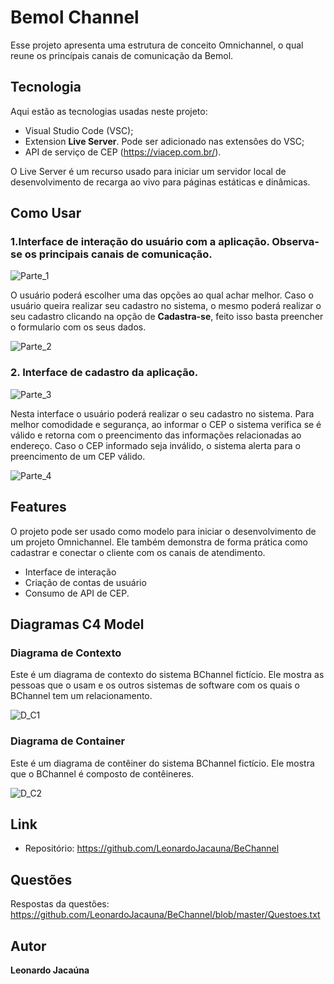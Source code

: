 # Bemol Channel
Esse projeto apresenta uma estrutura de conceito Omnichannel, o qual reune os princípais canais de comunicação da Bemol.

## Tecnologia
Aqui estão as tecnologias usadas neste projeto:
* Visual Studio Code (VSC);
* Extension **Live Server**. Pode ser adicionado nas extensões do VSC;
* API de serviço de CEP (https://viacep.com.br/).

O Live Server é um recurso usado para iniciar um servidor local de desenvolvimento de recarga ao vivo para páginas estáticas e dinâmicas.

## Como Usar
### 1.Interface de interação do usuário com a aplicação. Observa-se os principais canais de comunicação.
![Parte_1](https://github.com/LeonardoJacauna/BeChannel/blob/master/diagrama%20modelo%20C4/BeChannel.png)

O usuário poderá escolher uma das opções ao qual achar melhor. Caso o usuário queira realizar seu cadastro no sistema, o mesmo poderá realizar o seu cadastro clicando na opção de **Cadastra-se**, feito isso basta preencher o formulario com os seus dados.

![Parte_2](https://github.com/LeonardoJacauna/BeChannel/blob/master/diagrama%20modelo%20C4/BeChannel_cont.png)

### 2. Interface de cadastro da aplicação.
![Parte_3](https://github.com/LeonardoJacauna/BeChannel/blob/master/diagrama%20modelo%20C4/Cadastro.png)

Nesta interface o usuário poderá realizar o seu cadastro no sistema. Para melhor comodidade e segurança, ao informar o CEP o sistema verifica se é válido e retorna com o preencimento das informações relacionadas ao endereço. Caso o CEP informado seja inválido, o sistema alerta para o preencimento de um CEP válido.

![Parte_4](https://github.com/LeonardoJacauna/BeChannel/blob/master/diagrama%20modelo%20C4/Cadastro_cont.png)

## Features
O projeto pode ser usado como modelo para iniciar o desenvolvimento de um projeto Omnichannel. Ele também demonstra de forma prática como cadastrar e conectar o cliente com os canais de atendimento.
- Interface de interação
- Criação de contas de usuário
- Consumo de API de CEP.

## Diagramas C4 Model

### Diagrama de Contexto
Este é um diagrama de contexto do sistema BChannel fictício. Ele mostra as pessoas que o usam e os outros sistemas de software com os quais o BChannel tem um relacionamento.

![D_C1](https://github.com/LeonardoJacauna/BeChannel/blob/master/diagrama%20modelo%20C4/Contexto%20do%20Sistema.png)

### Diagrama de Container
Este é um diagrama de contêiner do sistema BChannel fictício. Ele mostra que o BChannel é composto de contêineres.

![D_C2](https://github.com/LeonardoJacauna/BeChannel/blob/master/diagrama%20modelo%20C4/Diagrama%20de%20Container.png)

## Link
- Repositório: https://github.com/LeonardoJacauna/BeChannel

## Questões
Respostas da questões: https://github.com/LeonardoJacauna/BeChannel/blob/master/Questoes.txt
## Autor
**Leonardo Jacaúna**
